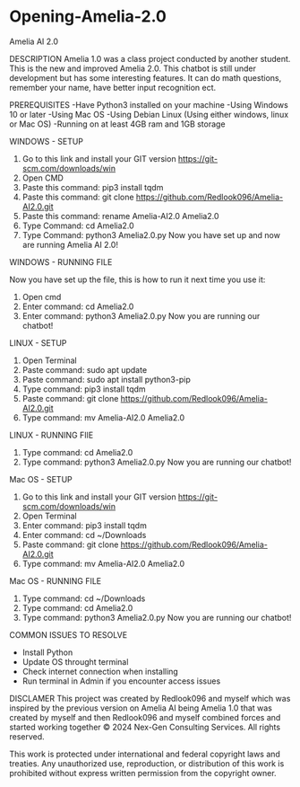 # Opening-Amelia-2.0

Amelia AI 2.0

DESCRIPTION
Amelia 1.0 was a class project conducted by another student.
This is the new and improved Amelia 2.0. This chatbot is still under development but has some interesting features. It can do math questions, remember your name, have better input recognition ect.

PREREQUISITES
-Have Python3 installed on your machine
-Using Windows 10 or later
-Using Mac OS
-Using Debian Linux (Using either windows, linux or Mac OS)
-Running on at least 4GB ram and 1GB storage

WINDOWS - SETUP
1) Go to this link and install your GIT version https://git-scm.com/downloads/win
2) Open CMD
3) Paste this command: pip3 install tqdm
4) Paste this command: git clone https://github.com/Redlook096/Amelia-AI2.0.git
5) Paste this command: rename Amelia-AI2.0 Amelia2.0
6) Type Command: cd Amelia2.0
7) Type Command: python3 Amelia2.0.py
Now you have set up and now are running Amelia AI 2.0!

WINDOWS - RUNNING FILE

Now you have set up the file, this is how to run it next time you use it:
1) Open cmd
2) Enter command: cd Amelia2.0
3) Enter command: python3 Amelia2.0.py
Now you are running our chatbot!

LINUX - SETUP

1) Open Terminal
2) Paste command: sudo apt update
3) Paste command: sudo apt install python3-pip
4) Type command: pip3 install tqdm
5) Paste command: git clone https://github.com/Redlook096/Amelia-AI2.0.git
6) Type command: mv Amelia-AI2.0 Amelia2.0

LINUX - RUNNING FIlE

1) Type command: cd Amelia2.0
2) Type command: python3 Amelia2.0.py
Now you are running our chatbot!

Mac OS - SETUP

1) Go to this link and install your GIT version https://git-scm.com/downloads/win
2) Open Terminal
3) Enter command: pip3 install tqdm
4) Enter command: cd ~/Downloads
5) Paste command: git clone https://github.com/Redlook096/Amelia-AI2.0.git
6) Type command: mv Amelia-AI2.0 Amelia2.0

Mac OS - RUNNING FILE
1) Type command: cd  ~/Downloads
2) Type command: cd Amelia2.0
3) Type command: python3 Amelia2.0.py
Now you are running our chatbot!

COMMON ISSUES TO RESOLVE
- Install Python
- Update OS throught terminal
- Check internet connection when installing
- Run terminal in Admin if you encounter access issues

DISCLAMER
This project was created by Redlook096 and myself which was inspired by the previous version on Amelia AI being Amelia 1.0 that was created by myself and then Redlook096 and myself combined forces and started working together
© 2024 Nex-Gen Consulting Services. All rights reserved.

This work is protected under international and federal copyright laws and treaties. Any unauthorized use, reproduction, or distribution of this work is prohibited without express written permission from the copyright owner.
